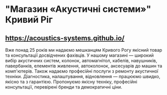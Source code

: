 # "Магазин «Акустичні системи»" Кривий Ріг

## https://acoustics-systems.github.io/

Вже понад 25 років ми надаємо мешканцям Кривого Рогу якісний товар та консультації досвідчених фахівців. У нашому магазині — широкий вибір акустичних систем, колонок, автомагнітол, кабелів, навушників, павербанків, елементів живлення, автоколонок, аксесуарів до машин та комп'ютерів. Також надаємо професійні послуги з ремонту акустичної техніки. Діагностика, налаштування, відновлення — працюємо швидко, якісно та з гарантією. Пропонуємо якісну техніку, професійні консультації, перевірені бренди та демократичні ціни.